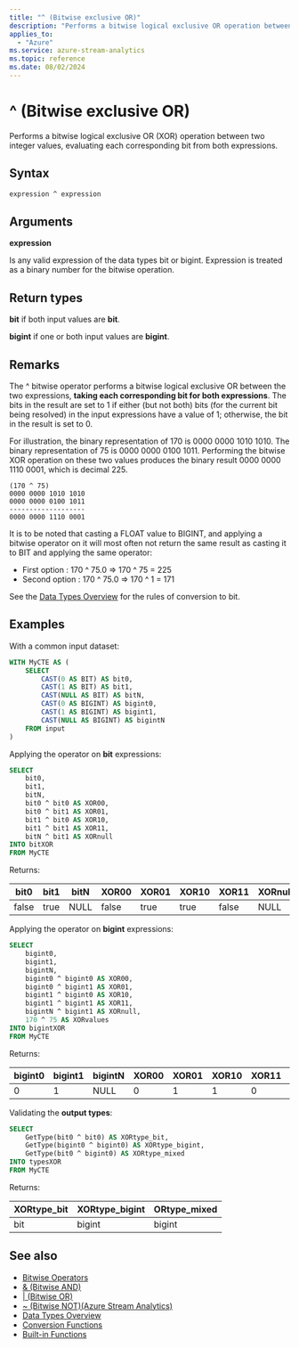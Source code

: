 ```yaml
---
title: "^ (Bitwise exclusive OR)"
description: "Performs a bitwise logical exclusive OR operation between two integer values."
applies_to:
  - "Azure"
ms.service: azure-stream-analytics
ms.topic: reference
ms.date: 08/02/2024
---
```


# ^ (Bitwise exclusive OR)

Performs a bitwise logical exclusive OR (XOR) operation between two integer values, evaluating each corresponding bit from both expressions.

## Syntax

```SQL
expression ^ expression
```

## Arguments

**expression**

Is any valid expression of the data types bit or bigint. Expression is treated as a binary number for the bitwise operation.

## Return types

**bit** if both input values are **bit**.

**bigint** if one or both input values are **bigint**.

## Remarks

The ^ bitwise operator performs a bitwise logical exclusive OR between the two expressions, **taking each corresponding bit for both expressions**. The bits in the result are set to 1 if either (but not both) bits (for the current bit being resolved) in the input expressions have a value of 1; otherwise, the bit in the result is set to 0.

For illustration, the binary representation of 170 is 0000 0000 1010 1010. The binary representation of 75 is 0000 0000 0100 1011. Performing the bitwise XOR operation on these two values produces the binary result 0000 0000 1110 0001, which is decimal 225.

```
(170 ^ 75)
0000 0000 1010 1010
0000 0000 0100 1011
-------------------
0000 0000 1110 0001
```

It is to be noted that casting a FLOAT value to BIGINT, and applying a bitwise operator on it will most often not return the same result as casting it to BIT and applying the same operator:

- First option : 170 ^ 75.0 => 170 ^ 75 = 225
- Second option : 170 ^ 75.0 => 170 ^ 1 = 171

See the [Data Types Overview](data-types-azure-stream-analytics.md) for the rules of conversion to bit.


## Examples

With a common input dataset:

```SQL
WITH MyCTE AS (
	SELECT
		CAST(0 AS BIT) AS bit0,
		CAST(1 AS BIT) AS bit1,
		CAST(NULL AS BIT) AS bitN,
		CAST(0 AS BIGINT) AS bigint0,
		CAST(1 AS BIGINT) AS bigint1,
		CAST(NULL AS BIGINT) AS bigintN
	FROM input
)
```

Applying the operator on **bit** expressions:

```SQL
SELECT
	bit0,
	bit1,
	bitN,
	bit0 ^ bit0 AS XOR00,
	bit0 ^ bit1 AS XOR01,
	bit1 ^ bit0 AS XOR10,
	bit1 ^ bit1 AS XOR11,
	bitN ^ bit1 AS XORnull
INTO bitXOR
FROM MyCTE
```

Returns:

|bit0|bit1|bitN|XOR00|XOR01|XOR10|XOR11|XORnull|
|-|-|-|-|-|-|-|-|
|false|true|NULL|false|true|true|false|NULL|

Applying the operator on **bigint** expressions:

```SQL
SELECT
	bigint0,
	bigint1,
	bigintN,
	bigint0 ^ bigint0 AS XOR00,
	bigint0 ^ bigint1 AS XOR01,
	bigint1 ^ bigint0 AS XOR10,
	bigint1 ^ bigint1 AS XOR11,
	bigintN ^ bigint1 AS XORnull,
	170 ^ 75 AS XORvalues
INTO bigintXOR
FROM MyCTE
```

Returns:

|bigint0|bigint1|bigintN|XOR00|XOR01|XOR10|XOR11|XORnull|XORvalues|
|-|-|-|-|-|-|-|-|-|
|0|1|NULL|0|1|1|0|NULL|**225**|

Validating the **output types**:

```SQL
SELECT
	GetType(bit0 ^ bit0) AS XORtype_bit,
	GetType(bigint0 ^ bigint0) AS XORtype_bigint,
	GetType(bit0 ^ bigint0) AS XORtype_mixed
INTO typesXOR
FROM MyCTE
```

Returns:

|XORtype_bit|XORtype_bigint|ORtype_mixed|
|-|-|-|
|bit|bigint|bigint|

## See also

- [Bitwise Operators](bitwise-operators-azure-stream-analytics.md)
- [& (Bitwise AND)](bitwise-and-azure-stream-analytics.md)
- [| (Bitwise OR)](bitwise-or-azure-stream-analytics.md)
- [~ (Bitwise NOT)&#40;Azure Stream Analytics&#41;](bitwise-not-azure-stream-analytics.md)
- [Data Types Overview](data-types-azure-stream-analytics.md)
- [Conversion Functions](conversion-functions-azure-stream-analytics.md)
- [Built-in Functions](built-in-functions-azure-stream-analytics.md)
